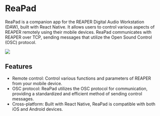 # ReaPad

ReaPad is a companion app for the REAPER Digital Audio Workstation (DAW), built with React Native. It allows users to control various aspects of REAPER remotely using their mobile devices. ReaPad communicates with REAPER over TCP, sending messages that utilize the Open Sound Control (OSC) protocol.

![](media/demo.gif)

## Features

- Remote control: Control various functions and parameters of REAPER from your mobile device.
- OSC protocol: ReaPad utilizes the OSC protocol for communication, providing a standardized and efficient method of sending control messages.
- Cross-platform: Built with React Native, ReaPad is compatible with both iOS and Android devices.
